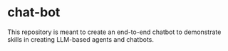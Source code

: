 # chat-bot
This repository is meant to create an end-to-end chatbot to demonstrate skills in creating LLM-based agents and chatbots. 
